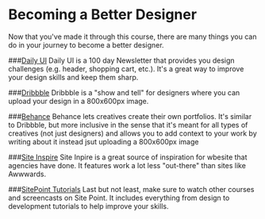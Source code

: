 # Becoming a Better Designer

Now that you've made it through this course, there are many things you can do in your journey to become a better designer.

###[Daily UI](http://www.dailyui.co)
Daily UI is a 100 day Newsletter that provides you design challenges (e.g. header, shopping cart, etc.). It's a great way to improve your design skills and keep them sharp.

###[Dribbble](https://dribbble.com)
Dribbble is a "show and tell" for designers where you can upload your design in a 800x600px image.

###[Behance](https://www.behance.net)
Behance lets creatives create their own portfolios. It's similar to Dribbble, but more inclusive in the sense that it's meant for all types of creatives (not just designers) and allows you to add context to your work by writing about it instead jsut uploading a 800x600px image

###[Site Inspire](https://www.siteinspire.com)
Site Inpire is a great source of inspiration for wbesite that agencies have done. It features work a lot less "out-there" than sites like Awwwards.

###[SitePoint Tutorials](https://www.sitepoint.com/premium)
Last but not least, make sure to watch other courses and screencasts on Site Point. It includes everything from design to development tutorials to help improve your skills.
